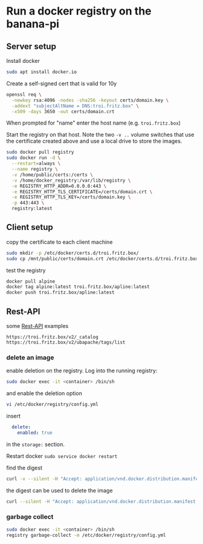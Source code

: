 # Run a docker registry on the banana-pi

## Server setup

Install docker

```bash
sudo apt install docker.io
```

Create a self-signed cert that is valid for 10y

```bash
openssl req \
  -newkey rsa:4096 -nodes -sha256 -keyout certs/domain.key \
  -addext "subjectAltName = DNS:troi.fritz.box" \
  -x509 -days 3650 -out certs/domain.crt
```
  
When prompted for "name" enter the host name (e.g. `troi.fritz.box`)
  
Start the registry on that host. Note the two `-v ..` volume switches that use the certificate
created above and use a local drive to store the images.

```bash
sudo docker pull registry
sudo docker run -d \
  --restart=always \
  --name registry \
  -v /home/public/certs:/certs \
  -v /home/docker_registry:/var/lib/registry \
  -e REGISTRY_HTTP_ADDR=0.0.0.0:443 \
  -e REGISTRY_HTTP_TLS_CERTIFICATE=/certs/domain.crt \
  -e REGISTRY_HTTP_TLS_KEY=/certs/domain.key \
  -p 443:443 \
  registry:latest
```

## Client setup

copy the certificate to each client machine

```bash
sudo mkdir -p /etc/docker/certs.d/troi.fritz.box/
sudo cp /mnt/public/certs/domain.crt /etc/docker/certs.d/troi.fritz.box/ca.crt
```

test the registry

```bash
docker pull alpine
docker tag alpine:latest troi.fritz.box/apline:latest
docker push troi.fritz.box/apline:latest
```

## Rest-API

some [Rest-API](https://docs.docker.com/registry/spec/api/) examples

```
https://troi.fritz.box/v2/_catalog
https://troi.fritz.box/v2/ubapache/tags/list
```

### delete an image

enable deletion on the registry. Log into the running registry:
```bash
sudo docker exec -it <container> /bin/sh
```

and enable the deletion option
```bash
vi /etc/docker/registry/config.yml
```

insert
```yaml
  delete:
    enabled: true
```
in the `storage:` section.

Restart docker `sudo service docker restart`


find the digest
```bash
curl -v --silent -H "Accept: application/vnd.docker.distribution.manifest.v2+json" -X GET https://troi.fritz.box/v2/vivado/manifests/latest | grep docker-content-digest
```

the digest can be used to delete the image
```bash
curl --silent -H "Accept: application/vnd.docker.distribution.manifest.v2+json" -X DELETE https://troi.fritz.box/v2/alpine/manifests/sha256:xxxxx
```

### garbage collect

```bash
sudo docker exec -it <container> /bin/sh
registry garbage-collect -m /etc/docker/registry/config.yml
```
